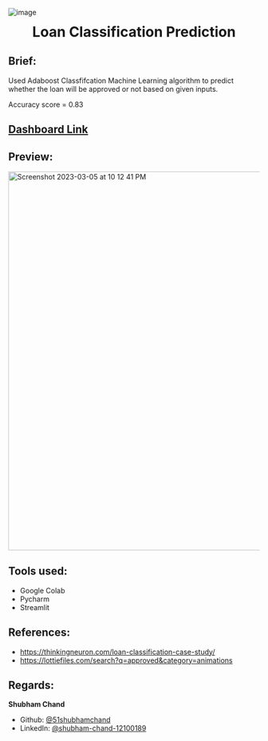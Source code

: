 ![image](https://blog.crimecheck.in/wp-content/uploads/2021/09/Banks-and-Fintech-1024x683.jpg)
<h1 align="center" style="margin-top: 0px;">Loan Classification Prediction</h1>

## Brief:
Used Adaboost Classfifcation Machine Learning algorithm to predict whether the loan will be approved or not based on given inputs.

Accuracy score = 0.83

## [Dashboard Link](https://51shubhamchand-ml-loan-classification-predicti-streamlit-3hndem.streamlit.app/)

## Preview:
<img width="760" alt="Screenshot 2023-03-05 at 10 12 41 PM" src="https://user-images.githubusercontent.com/36957216/222973795-17dcba8e-1179-4fc0-ad8a-b727f2d61865.png">

## Tools used:
* Google Colab
* Pycharm
* Streamlit

## References:
* https://thinkingneuron.com/loan-classification-case-study/
* https://lottiefiles.com/search?q=approved&category=animations

## Regards:
**Shubham Chand**
- Github: [@51shubhamchand](https://github.com/51shubhamchand)
- LinkedIn: [@shubham-chand-12100189](https://www.linkedin.com/in/shubham-chand-12100189)
